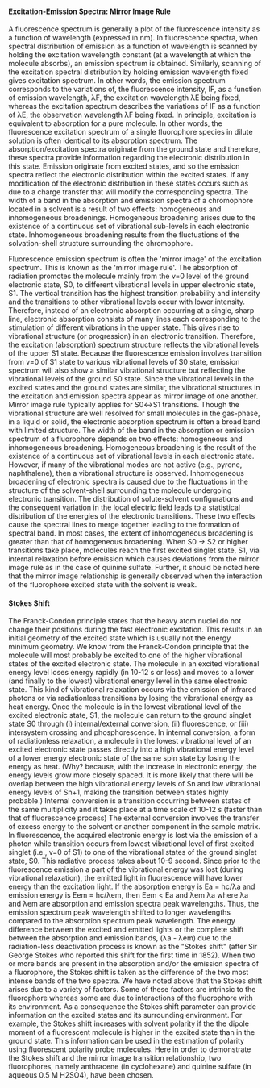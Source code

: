 #### Excitation-Emission Spectra: Mirror Image Rule
A fluorescence spectrum is generally a plot of the fluorescence intensity as a function of wavelength (expressed in nm). In fluorescence spectra, when spectral distribution of emission as a function of wavelength is scanned by holding the excitation wavelength constant (at a wavelength at which the molecule absorbs), an emission spectrum is obtained. Similarly, scanning of the excitation spectral distribution by holding emission wavelength fixed gives excitation spectrum. In other words, the emission spectrum corresponds to the variations of, the fluorescence intensity, IF, as a function of emission wavelength, &#955;F, the excitation wavelength &#955;E being fixed, whereas the excitation spectrum describes the variations of IF as a function of &#955;E, the observation wavelength &#955;F being fixed. In principle, excitation is equivalent to absorption for a pure molecule. In other words, the fluorescence excitation spectrum of a single fluorophore species in dilute solution is often identical to its absorption spectrum. The absorption/excitation spectra originate from the ground state and therefore, these spectra provide information regarding the electronic distribution in this state. Emission originate from excited states, and so the emission spectra reflect the electronic distribution within the excited states. If any modification of the electronic distribution in these states occurs such as due to a charge transfer that will modify the corresponding spectra. The width of a band in the absorption and emission spectra of a chromophore located in a solvent is a result of two effects: homogeneous and inhomogeneous broadenings. Homogeneous broadening arises due to the existence of a continuous set of vibrational sub-levels in each electronic state. Inhomogeneous broadening results from the fluctuations of the solvation-shell structure surrounding the chromophore.

Fluorescence emission spectrum is often the 'mirror image' of the excitation spectrum. This is known as the 'mirror image rule'. The absorption of radiation promotes the molecule mainly from the v=0 level of the ground electronic state, S0, to different vibrational levels in upper electronic state, S1. The vertical transition has the highest transition probability and intensity and the transitions to other vibrational levels occur with lower intensity. Therefore, instead of an electronic absorption occurring at a single, sharp line, electronic absorption consists of many lines each corresponding to the stimulation of different vibrations in the upper state. This gives rise to vibrational structure (or progression) in an electronic transition. Therefore, the excitation (absorption) spectrum structure reflects the vibrational levels of the upper S1 state. Because the fluorescence emission involves transition from v=0 of S1 state to various vibrational levels of S0 state, emission spectrum will also show a similar vibrational structure but reflecting the vibrational levels of the ground S0 state. Since the vibrational levels in the excited states and the ground states are similar, the vibrational structures in the excitation and emission spectra appear as mirror image of one another. Mirror image rule typically applies for S0&#8596;S1 transitions. Though the vibrational structure are well resolved for small molecules in the gas-phase, in a liquid or solid, the electronic absorption spectrum is often a broad band with limited structure. The width of the band in the absorption or emission spectrum of a fluorophore depends on two effects: homogeneous and inhomogeneous broadening. Homogeneous broadening is the result of the existence of a continuous set of vibrational levels in each electronic state. However, if many of the vibrational modes are not active (e.g., pyrene, naphthalene), then a vibrational structure is observed. Inhomogeneous broadening of electronic spectra is caused due to the fluctuations in the structure of the solvent-shell surrounding the molecule undergoing electronic transition. The distribution of solute-solvent configurations and the consequent variation in the local electric field leads to a statistical distribution of the energies of the electronic transitions. These two effects cause the spectral lines to merge together leading to the formation of spectral band. In most cases, the extent of inhomogeneous broadening is greater than that of homogeneous broadening. When S0 &#8594; S2 or higher transitions take place, molecules reach the first excited singlet state, S1, via internal relaxation before emission which causes deviations from the mirror image rule as in the case of quinine sulfate. Further, it should be noted here that the mirror image relationship is generally observed when the interaction of the fluorophore excited state with the solvent is weak.

#### Stokes Shift
The Franck-Condon principle states that the heavy atom nuclei do not change their positions during the fast electronic excitation. This results in an initial geometry of the excited state which is usually not the energy minimum geometry. We know from the Franck-Condon principle that the molecule will most probably be excited to one of the higher vibrational states of the excited electronic state. The molecule in an excited vibrational energy level loses energy rapidly (in 10-12 s or less) and moves to a lower (and finally to the lowest) vibrational energy level in the same electronic state. This kind of vibrational relaxation occurs via the emission of infrared photons or via radiationless transitions by losing the vibrational energy as heat energy. Once the molecule is in the lowest vibrational level of the excited electronic state, S1, the molecule can return to the ground singlet state S0 through (i) internal/external conversion, (ii) fluorescence, or (iii) intersystem crossing and phosphorescence. In internal conversion, a form of radiationless relaxation, a molecule in the lowest vibrational level of an excited electronic state passes directly into a high vibrational energy level of a lower energy electronic state of the same spin state by losing the energy as heat. (Why? because, with the increase in electronic energy, the energy levels grow more closely spaced. It is more likely that there will be overlap between the high vibrational energy levels of Sn and low vibrational energy levels of Sn+1, making the transition between states highly probable.) Internal conversion is a transition occurring between states of the same multiplicity and it takes place at a time scale of 10-12 s (faster than that of fluorescence process) The external conversion involves the transfer of excess energy to the solvent or another component in the sample matrix. In fluorescence, the acquired electronic energy is lost via the emission of a photon while transition occurs from lowest vibrational level of first excited singlet (i.e., v=0 of S1) to one of the vibrational states of the ground singlet state, S0. This radiative process takes about 10-9 second. Since prior to the fluorescence emission a part of the vibrational energy was lost (during vibrational relaxation), the emitted light in fluorescence will have lower energy than the excitation light. If the absorption energy is Ea = hc/&#955;a and emission energy is Eem = hc/&#955;em, then Eem < Ea and &#955;em &#955;a where &#955;a and &#955;em are absorption and emission spectra peak wavelengths. Thus, the emission spectrum peak wavelength shifted to longer wavelengths compared to the absorption spectrum peak wavelength. The energy difference between the excited and emitted lights or the complete shift between the absorption and emission bands, (&#955;a - &#955;em) due to the radiation-less deactivation process is known as the "Stokes shift" (after Sir George Stokes who reported this shift for the first time in 1852). When two or more bands are present in the absorption and/or the emission spectra of a fluorophore, the Stokes shift is taken as the difference of the two most intense bands of the two spectra. We have noted above that the Stokes shift arises due to a variety of factors. Some of these factors are intrinsic to the fluorophore whereas some are due to interactions of the fluorophore with its environment. As a consequence the Stokes shift parameter can provide information on the excited states and its surrounding environment. For example, the Stokes shift increases with solvent polarity if the the dipole moment of a fluorescent molecule is higher in the excited state than in the ground state. This information can be used in the estimation of polarity using fluorescent polarity probe molecules. Here in order to demonstrate the Stokes shift and the mirror image transition relationship, two fluorophores, namely anthracene (in cyclohexane) and quinine sulfate (in aqueous 0.5 M H2SO4), have been chosen. 